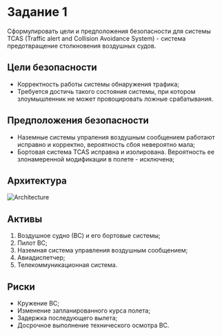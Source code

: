 # Задание 1
Сформулировать цели и предположения безопасности для системы TCAS (Traffic alert and Collision Avoidance System) - система предотвращение столкновения воздушных судов.

## Цели безопасности
- Корректность работы системы обнаружения трафика;
- Требуется достичь такого состояния системы, при котором злоумышленник не может провоцировать ложные срабатывания.

## Предположения безопасности
- Наземные системы упраления воздушным сообщением работают исправно и корректно, вероятность сбоя невероятно мала;
- Бортовая система TCAS исправна и изолирована. Вероятность ее злонамеренной модификации в полете - исключена;

## Архитектура
![Architecture](https://user-images.githubusercontent.com/78073006/207615731-59193873-0259-49bb-84b6-6ea7e0005ec1.png)

## Активы
1. Воздушное судно (ВС) и его бортовые системы;
2. Пилот ВС;
3. Наземная система управления воздушным сообщением;
4. Авиадиспетчер;
5. Телекоммуникационная система.

## Риски
- Кружение ВС;
- Изменение запланированного курса полета;
- Задержка последующего вылета;
- Досрочное выполнение технического осмотра ВС.



